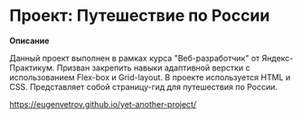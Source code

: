 # Проект: Путешествие по России

**Описание**

Данный проект выполнен в рамках курса "Веб-разработчик" от Яндекс-Практикум. Призван закрепить навыки адаптивной верстки с использованием Flex-box и Grid-layout.
В проекте используется HTML и CSS.
Представляет собой страницу-гид для путешествия по России.

https://eugenvetrov.github.io/yet-another-project/
